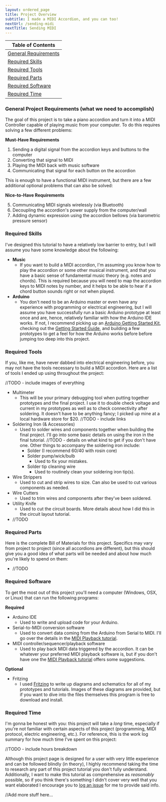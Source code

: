 ```yaml
---
layout: ordered_page
title: Project Overview
subtitle: I made a MIDI Accordion, and you can too!
nextUrl: /sending-midi
nextTitle: Sending MIDI
---
```


<div class="table-of-contents"></div>

| Table of Contents             |
| ----------------------------- |
| [General Requirements](#reqs) |
| [Required Skills](#skills)    |
| [Required Tools](#tools)      |
| [Required Parts](#parts)      |
| [Required Software](#software)|
| [Required Time](#time)        |

### <a name="reqs"></a>General Project Requirements (what we need to accomplish)

The goal of this project is to take a piano accordion and turn it into a MIDI Controller capable of playing music from your computer. To do this requires solving a few different problems:

**Must-Have Requirements**

1. Sending a digital signal from the accordion keys and buttons to the computer 
2. Converting that signal to MIDI 
3. Playing the MIDI back with music software 
4. Communicating that signal for each button on the accordion

This is enough to have a functional MIDI instrument, but there are a few additional optional problems that can also be solved:

**Nice-to-Have Requirements**

5. Communicating MIDI signals wirelessly (via Bluetooth) 
6. Decoupling the accordion's power supply from the computer/wall
7. Adding dynamic expression using the accordion bellows (via barometric pressure sensor)

### <a name="skills"></a>Required Skills

I've designed this tutorial to have a relatively low barrier to entry, but I will assume you have some knowledge about the following:

- **Music**
    - If you want to build a MIDI accordion, I'm assuming you know how to play the accordion or some other musical instrument, and that you have a basic sense of fundamental music theory (e.g. notes and chords).  This is required because you will need to map the accordion keys to MIDI notes by number, and it helps to be able to hear if a chord button sounds right or not when played.
- **Arduino**
    - You don't need to be an Arduino master or even have any experience with programming or electrical engineering, but I will assume you have successfully run a basic Arduino prototype at least once and are, hence, relatively familiar with how the Arduino IDE works.  If not, I recommend picking up an [Arduino Getting Started Kit](https://www.amazon.com/s/ref=nb_sb_ss_c_1_18?url=search-alias%3Daps&field-keywords=arduino+getting+started+kit&sprefix=arduino+getting+st%2Caps%2C202), checking out the [Getting Started Guide](https://www.arduino.cc/en/Guide/HomePage), and building a few prototypes to get a feel for how the Arduino works before before jumping too deep into this project.

### <a name="tools"></a>Required Tools

If you, like me, have never dabbed into electrical engineering before, you may not have the tools necessary to build a MIDI accordion.  Here are a list of tools I ended up using throughout the project:

//TODO - include images of everything

- Multimeter
    - This will be your primary debugging tool when putting together prototypes and the final project.  I use it to double check voltage and current in my prototypes as well as to check connectivity after soldering.  It doesn't have to be anything fancy; I picked up mine at a local hardware store for $20.  //TODO - include links
- Soldering Iron (& Accessories)
    - Used to solder wires and components together when building the final project.  I'll go into some basic details on using the iron in the final tutorial.  //TODO - details on what kind to get if you don't have one.  Other things to accompany the soldering iron include:
	    - Solder (I recommend 60/40 with rosin core)
		- Solder pump/wick/bulb
		    - Used to fix your mistakes.
		- Solder tip cleaning wire
		    - Used to routinely clean your soldering iron tip(s).
- Wire Strippers
    - Used to cut and strip wires to size.  Can also be used to cut various components as needed.
- Wire Cutters
    - Used to trim wires and components after they've been soldered.
- Utility Knife
    - Used to cut the circuit boards.  More details about how I did this in the circuit layout tutorial.
- //TODO

### <a name="parts"></a>Required Parts

Here is the complete Bill of Materials for this project.  Specifics may vary from project to project (since all accordions are different), but this should give you a good idea of what parts will be needed and about how much you're likely to spend on them:

- //TODO

### <a name="software"></a>Required Software

To get the most out of this project you'll need a computer (Windows, OSX, or Linux) that can run the following programs:

**Required**

- Arduino IDE
    - Used to write and upload code for your Arduino.
- Serial-to-MIDI conversion software
    - Used to convert data coming from the Arduino from Serial to MIDI.  I'll go over the details in the [MIDI Playback tutorial](../midi-playback).
- MIDI controller/sequencer/playback software
    - Used to play back MIDI data triggered by the accordion.  It can be whatever your preferred MIDI playback software is, but if you don't have one the [MIDI Playback tutorial](../midi-playback) offers some suggestions.
	
**Optional**

- Fritzing
    - I used [Fritzing](http://fritzing.org/home/) to write up diagrams and schematics for all of my prototypes and tutorials.  Images of these diagrams are provided, but if you want to dive into the files themselves this program is free to download and install.

### <a name="time"></a>Required Time

I'm gonna be honest with you: this project will take a *long* time, especially if you're not familiar with certain aspects of this project (programming, MIDI protocol, electric engineering, etc.).  For reference, this is the work log summary for how much time I've spent on this project:

//TODO - include hours breakdown

Although this project page is designed for a user with very little experience and can be followed blindly (in theory), I highly recommend taking the time to research any part of this project tutorial you don't fully understand.  Additionally, I want to make this tutorial as comprehensive as *reasonably* possible, so if you think there's something I didn't cover very well that you want elaborated I encourage you to [log an issue](https://github.com/bvavra/MIDI_Accordion/issues) for me to provide said info.

//Add more stuff here...